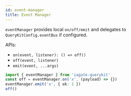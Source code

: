 ```yaml
---
id: event-manager
title: Event Manager
---
```


`eventManager` provides local `on/off/emit` and delegates to `QueryKitConfig.eventBus` if configured.

APIs:
- `on(event, listener): () => off()`
- `off(event, listener)`
- `emit(event, ...args)`

```ts
import { eventManager } from 'iagate-querykit'
const off = eventManager.on('x', (payload) => {})
eventManager.emit('x', { ok: 1 })
off()
``` 
